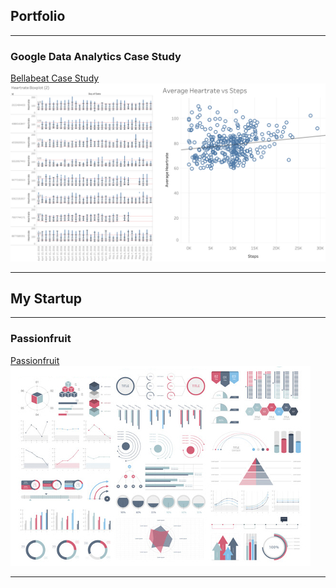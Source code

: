 ## Portfolio

---

### Google Data Analytics Case Study 

[Bellabeat Case Study](/sample_page)
<img src="images/thumbnail.png?raw=true"/>

---

## My Startup

---

### Passionfruit


[Passionfruit](/startup_page)
<img src="images/dummy_thumbnail.jpg?raw=true"/>

---
